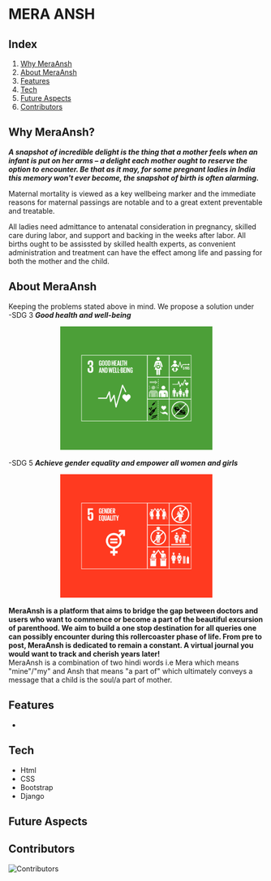 # MERA ANSH

## Index

1. [Why MeraAnsh](#why-meraansh)
2. [About MeraAnsh](#about-meraansh)
3. [Features](#features)
4. [Tech](#tech)
5. [Future Aspects](#future-aspects)
6. [Contributors](#contributors)

## Why MeraAnsh?

***A snapshot of incredible delight is the thing that a mother feels when an infant is put on her arms – a delight each mother ought to reserve the option to encounter. Be that as it may, for some pregnant ladies in India this memory won't ever become, the snapshot of birth is often alarming.*** 

Maternal mortality is viewed as a key wellbeing marker and the immediate reasons for maternal passings are notable and to a great extent preventable and treatable. 

All ladies need admittance to antenatal consideration in pregnancy, skilled care during labor, and support and backing in the weeks after labor. All births ought to be assissted by skilled health experts, as convenient administration and treatment can have the effect among life and passing for both the mother and the child.


## About MeraAnsh

Keeping the problems stated above in mind.
We propose a solution under <br>
-SDG 3 ***Good health and well-being*** <br>

<p align="center">
<img src="./assets/sdg3.png" width=300;>
</p>

-SDG 5 ***Achieve gender equality and empower all women and girls*** <br>

<p align="center">
<img src="./assets/sdg5.png" width=300;>
</p>

**MeraAnsh is a platform that aims to bridge the gap between doctors and users who want to commence or become  a part of the beautiful excursion of parenthood. We aim to build a one stop destination for all queries one can possibly encounter during this rollercoaster phase of life. From pre to post, MeraAnsh is dedicated to remain a constant. A virtual journal you would want to track and cherish years later!** <br>
MeraAnsh is a combination of two hindi words i.e Mera which means "mine"/"my" and Ansh that means "a part of" which ultimately conveys a message that a child is the soul/a part of mother.

## Features
-

## Tech

- Html
- CSS
- Bootstrap
- Django

## Future Aspects

## Contributors

![Contributors](https://contrib.rocks/image?repo=SanyaNanda/MeraAnsh "Our Contributors")
